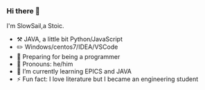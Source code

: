 ### Hi there 👋


I'm SlowSail,a Stoic.

-   :hammer_and_pick: JAVA, a little bit Python/JavaScript
-   :pencil2: Windows/centos7/IDEA/VSCode
-   :seedling: Preparing for being a programmer
-   :man: Pronouns: he/him
-   🌱 I’m currently learning  EPICS and JAVA
-   ⚡ Fun fact: I love literature but I became an engineering student









